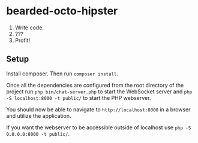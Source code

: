 bearded-octo-hipster
====================

1. Write code.
2. ???
3. Profit!

## Setup

Install composer. Then run `composer install`.

Once all the dependencies are configured from the root directory of the project run `php bin/chat-server.php` to start
the WebSocket server and `php -S localhost:8000 -t public/` to start the PHP webserver.

You should now be able to navigate to `http://localhost:8000` in a browser and utilize the application.

If you want the webserver to be accessible outside of localhost use `php -S 0.0.0.0:8000 -t public/`.
